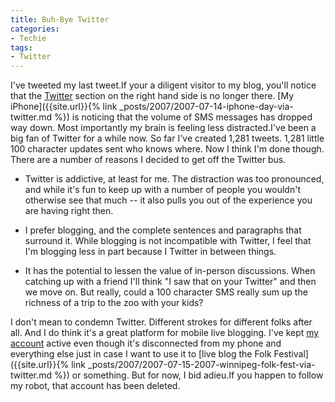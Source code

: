 ```yaml
---
title: Buh-Bye Twitter
categories:
- Techie
tags:
- Twitter
---
```


I've tweeted my last tweet.If your a diligent visitor to my blog, you'll notice that the [Twitter](http://www.twitter.com/) section on the right hand side is no longer there. [My iPhone]({{site.url}}{% link _posts/2007/2007-07-14-iphone-day-via-twitter.md %}) is noticing that the volume of SMS messages has dropped way down. Most importantly my brain is feeling less distracted.I've been a big fan of Twitter for a while now. So far I've created 1,281 tweets. 1,281 little 100 character updates sent who knows where. Now I think I'm done though. There are a number of reasons I decided to get off the Twitter bus.

  * Twitter is addictive, at least for me. The distraction was too pronounced, and while it's fun to keep up with a number of people you wouldn't otherwise see that much -- it also pulls you out of the experience you are having right then.


  * I prefer blogging, and the complete sentences and paragraphs that surround it. While blogging is not incompatible with Twitter, I feel that I'm blogging less in part because I Twitter in between things.


  * It has the potential to lessen the value of in-person discussions. When catching up with a friend I'll think "I saw that on your Twitter" and then we move on. But really, could a 100 character SMS really sum up the richness of a trip to the zoo with your kids?

I don't mean to condemn Twitter. Different strokes for different folks after all. And I do think it's a great platform for mobile live blogging. I've kept [my account](http://twitter.com/thingles) active even though it's disconnected from my phone and everything else just in case I want to use it to [live blog the Folk Festival]({{site.url}}{% link _posts/2007/2007-07-15-2007-winnipeg-folk-fest-via-twitter.md %}) or something. But for now, I bid adieu.If you happen to follow my robot, that account has been deleted.
